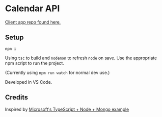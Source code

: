 # Calendar API

[Client app repo found here.](https://github.com/dwmorrin/material-calendar)

## Setup

`npm i`

Using `tsc` to build and `nodemon` to refresh `node` on save.
Use the appropriate npm script to run the project.

(Currently using `npm run watch` for normal dev use.)

Developed in VS Code.

## Credits

Inspired by [Microsoft's TypeScript + Node + Mongo example](https://github.com/microsoft/TypeScript-Node-Starter)
